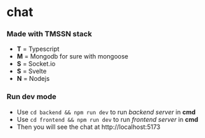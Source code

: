 # chat

### Made with TMSSN stack
- **T** = Typescript
- **M** = Mongodb for sure with mongoose
- **S** = Socket.io
- **S** = Svelte
- **N** = Nodejs

### Run dev mode
- Use `cd backend && npm run dev` to run *backend server* in **cmd**
- Use `cd frontend && npm run dev` to run *frontend server* in **cmd**
- Then you will see the chat at http://localhost:5173
